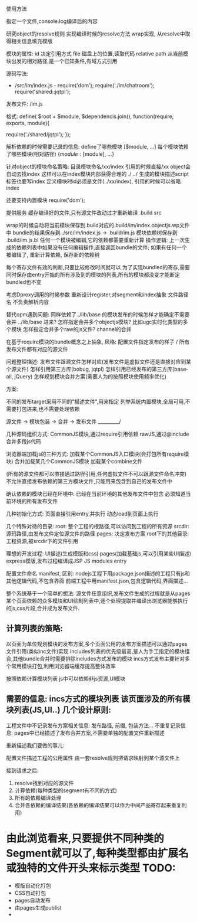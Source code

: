 使用方法

指定一个文件,console.log编译后的内容

研究object的resolve规则  实现编译时候的resolve方法
wrap实现, 从resolve中取得相关信息填充模版

模块的属性:
id 决定引用方式
file 磁盘上的位置,读取代码
relative path 从当前模块出发的相对路径,是一个已知条件,有域方式引用

源码写法:

- /src/im/index.js -
require('dom');
require('./im/chatroom');
require('shared::jqtpl');

发布文件:
/im.js

格式:
define( $root + $module, $dependencis.join(), function(require, exports, module){

require('./shared/jqtpl');
});

解析依赖的时候需要记录的信息:
define了哪些模块 [$module, ...]
每个模块依赖了哪些模块(相对路径) {$module: [$module], …}


针对object的模块命名策略: 目录模块命名/xx/index  引用的时候直接/xx  object会自动去找index
这样可以在index模块内部获得合理的 ./  ../ 
生成的模块描述script标签也要写index
定义模块时id必须是文件(../xx/index), 引用的时候可以省略index

还要支持内置模块 require('dom');


提供服务
缓存编译好的文件,只有源文件改动过才重新编译
.build
src

wrap的时候自动将当前模块保存到.build对应的.build/im/index.objectjs.wp文件中
bundle的结果保存到 ./src/im/index.js -> .build/im.js
模块依赖树保存到 .build/im.js.bl
任何一个模块被编辑,它的依赖都需要重新计算
操作逻辑: 
上一次生成的依赖列表中如果没有任何编辑操作,直接返回bundle的文件;
如果有任何一个被编辑了, 重新计算依赖, 保存新的依赖树

每个寄存文件有效的判断,只要比较修改时间就可以
为了实现bundled的寄存,需要同时保存由entry开始的所有涉及到的模块的列表,所有的模块都没变才能断定bundled也不变

考虑Dproxy调用的时候参数
重新设计register,对segment和index抽象 文件路径名 不负责解析内容

替代opm遇到问题:
同样依赖了../lib/base 的模块发布的时候怎样才能确定不需要合并 ../lib/base 进来?
怎样指定合并多个objectjs模块? 比如ugc实时化类型的多个模块
怎样指定合并多个raw的js文件? channel的合并

在基于require模块的bundle概念之上抽象,
风格: 配置文件指定发布的样子 / 所有发布文件都有对应的源文件


问题整理描述:
发布文件跟源文件怎样对应(发布文件是虚拟文件还是直接对应到某个源文件)
怎样引用第三方库(bobug, jqtpl)
怎样引用已经发布的第三方库(base-all, jQuery)
怎样规划模块合并方案(需要人为的按照模块使用频率优化)

方案:

不同的发布target采用不同的"描述文件",用来指定
列举系统内置模块,全局可用,不需要打包进来,也不需要处理依赖

源文件 -> 模块包装 -> 合并 -> 发布文件
      \_________/
      
几种源码组织方式:
CommonJS模块,通过require引用依赖
rawJS,通过@include合并多段js代码

浏览器端加载js的三种方式:
加载某个CommonJS入口模块(会打包所有require模块)
合并加载某几个CommonJS模块
加载某个combine文件

(所有的源文件都可以直接通过路径引用,任何虚拟文件不可以跟源文件命名冲突)
不允许直接发布依赖的第三方模块文件,只能用来包含到自己的发布文件中

确认依赖的模块已经在环境中:
已经在当前环境的其他发布文件中包含
必须知道当前环境的所有发布文件

几种初始化方式:
页面直接引用entry,并执行
动态load到页面上执行

几个特殊对待的目录:
root: 整个工程的根路径,可以访问到工程的所有资源
srcdir: 源码路径,由发布文件定位源文件的路径
pages: 决定发布方案
root下的其他目录: 工程资源,被srcdir下的文件引用

理想的开发过程: 
UI描述(生成模版和css)
pages(加载基础js,可以引用某些UI描述) express模版,发布过程编译成JSP
JS modules
entry

配置文件命名 manifest, 区别: 
nodejs工程下用package.json描述的工程只有js和其他逻辑代码,不包含界面
前端工程中用manifest.json,包含逻辑代码,界面描述…

整个系统基于一个简单的想法: 源文件任意组织,发布文件生成的过程就是从pages某个页面依赖的众多模块和UI绘制列表中,逐个处理提取并编译出浏览器能够执行的js,css片段,合并成为发布文件.

计算列表的策略:
-------------
以页面为单位规划模块的发布方案,多个页面公用的发布方案描述可以通过pages文件引用(类似inc文件)实现
includes列表的优先级最高,是人为手工指定的模块组合,其他bundle合并时需要排除includes方式发布的模块
incs方式发布主要针对多个常用模块打包,利用浏览器端缓存提高整体效率

按照依赖计算模块列表
js中可以依赖非js资源,UI模块

需要的信息:
incs方式的模块列表
该页面涉及的所有模块列表(JS,UI..)
几个设计原则:
-----------
工程文件中不记录发布方案相关信息: 发布路径, 前缀, 包装方法...
不重复记录信息: pages中已经描述了发布合并方案,不需要单独的配置文件重新描述

重新描述我们要做的事儿:

配置文件描述工程的公用属性
由一套resolve规则把请求映射到某个源文件上

接到请求之后: 

1. resolve找到对应的源文件
2. 计算依赖(每种类型的segment有不同的方式)
3. 所有的依赖编译处理
4. 合并各依赖的编译结果(各依赖的编译结果可以作为中间产品寄存起来重复利用) 

由此浏览看来,只要提供不同种类的Segment就可以了,每种类型都由扩展名或独特的文件开头来标示类型
TODO:
=====

* 模版自动化打包
* CSS自动打包
* pages自动发布
* 由pages生成publist
* 